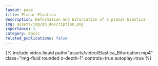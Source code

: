 ```yaml
---
layout: page
title: Planar Elastica
description: Deformation and bifurcation of a planar Elastica
img: assets/img/pb_description.png
importance: 1
category: Basic
related_publications: false
---
```


<div class="row mt-3">
    {% include video.liquid path="assets/video/Elastica_Bifurcation.mp4" class="img-fluid rounded z-depth-1" controls=true autoplay=true %}
</div>



